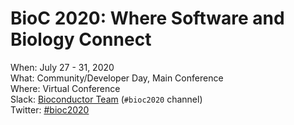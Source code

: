 # BioC 2020: Where Software and Biology Connect

When: July 27 - 31, 2020<br />
What: Community/Developer Day, Main Conference<br />
Where: Virtual Conference<br />
Slack: [Bioconductor Team][] (`#bioc2020` channel)<br />
Twitter: [#bioc2020][tweet]<br />

[tweet]: https://twitter.com/hashtag/bioc2020?f=tweets
[Simmons University and Harvard Medical School]: ./travel-accommodations
[Bioconductor Team]: https://bioc-community.herokuapp.com/
